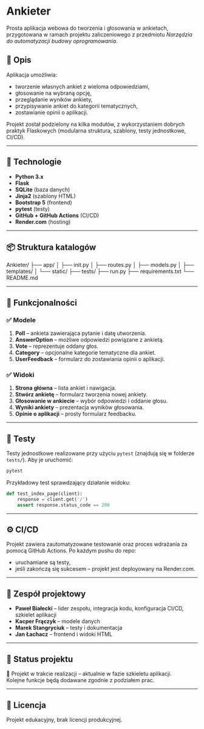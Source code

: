 # Ankieter

Prosta aplikacja webowa do tworzenia i głosowania w ankietach, przygotowana w ramach projektu zaliczeniowego z przedmiotu *Narzędzia do automatyzacji budowy oprogramowania*.

## 🧩 Opis

Aplikacja umożliwia:
- tworzenie własnych ankiet z wieloma odpowiedziami,
- głosowanie na wybraną opcję,
- przeglądanie wyników ankiety,
- przypisywanie ankiet do kategorii tematycznych,
- zostawianie opinii o aplikacji.

Projekt został podzielony na kilka modułów, z wykorzystaniem dobrych praktyk Flaskowych (modularna struktura, szablony, testy jednostkowe, CI/CD).

---

## 🚀 Technologie

- **Python 3.x**
- **Flask**
- **SQLite** (baza danych)
- **Jinja2** (szablony HTML)
- **Bootstrap 5** (frontend)
- **pytest** (testy)
- **GitHub + GitHub Actions** (CI/CD)
- **Render.com** (hosting)

---

## 📦 Struktura katalogów

Ankieter/
├── app/
│ ├── init.py
│ ├── routes.py
│ ├── models.py
│ ├── templates/
│ └── static/
├── tests/
├── run.py
├── requirements.txt
└── README.md


---

## 🧠 Funkcjonalności

### ✅ Modele

1. **Poll** – ankieta zawierająca pytanie i datę utworzenia.
2. **AnswerOption** – możliwe odpowiedzi powiązane z ankietą.
3. **Vote** – reprezentuje oddany głos.
4. **Category** – opcjonalne kategorie tematyczne dla ankiet.
5. **UserFeedback** – formularz do zostawiania opinii o aplikacji.

### ✅ Widoki

1. **Strona główna** – lista ankiet i nawigacja.
2. **Stwórz ankietę** – formularz tworzenia nowej ankiety.
3. **Głosowanie w ankiecie** – wybór odpowiedzi i oddanie głosu.
4. **Wyniki ankiety** – prezentacja wyników głosowania.
5. **Opinie o aplikacji** – prosty formularz feedbacku.

---

## 🧪 Testy

Testy jednostkowe realizowane przy użyciu `pytest` (znajdują się w folderze `tests/`).
Aby je uruchomić:

```bash
pytest
```
Przykładowy test sprawdzający działanie widoku:
```python
def test_index_page(client):
    response = client.get('/')
    assert response.status_code == 200
```

---

## ⚙️ CI/CD

Projekt zawiera zautomatyzowane testowanie oraz proces wdrażania za pomocą GitHub Actions. Po każdym pushu do repo:
- uruchamiane są testy,
- jeśli zakończą się sukcesem – projekt jest deployowany na Render.com.

---

## 👥 Zespół projektowy

- **Paweł Białecki** – lider zespołu, integracja kodu, konfiguracja CI/CD, szkielet aplikacji
- **Kacper Frączyk** – modele danych
- **Marek Stangryciuk** – testy i dokumentacja
- **Jan Łachacz** – frontend i widoki HTML

---

## 📌 Status projektu

🔨 Projekt w trakcie realizacji – aktualnie w fazie szkieletu aplikacji.  
Kolejne funkcje będą dodawane zgodnie z podziałem prac.

---

## 📄 Licencja

Projekt edukacyjny, brak licencji produkcyjnej.

